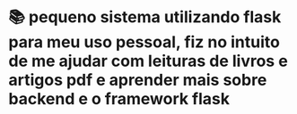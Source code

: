 # 📚 pequeno sistema utilizando flask para meu uso pessoal, fiz no intuito de me ajudar com leituras de livros e artigos pdf e aprender mais sobre backend e o framework flask